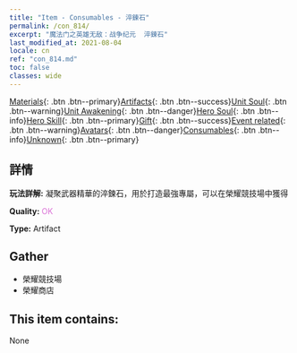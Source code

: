 ```yaml
---
title: "Item - Consumables - 淬鍊石"
permalink: /con_814/
excerpt: "魔法门之英雄无敌：战争纪元  淬鍊石"
last_modified_at: 2021-08-04
locale: cn
ref: "con_814.md"
toc: false
classes: wide
---
```

 [Materials](/ItemsCN/){: .btn .btn--primary}[Artifacts](/ItemsCN/Artifacts/){: .btn .btn--success}[Unit Soul](/ItemsCN/UnitSoul/){: .btn .btn--warning}[Unit Awakening](/ItemsCN/UnitAwakening/){: .btn .btn--danger}[Hero Soul](/ItemsCN/HeroSoul/){: .btn .btn--info}[Hero Skill](/ItemsCN/HeroSkill/){: .btn .btn--primary}[Gift](/ItemsCN/Gift/){: .btn .btn--success}[Event related](/ItemsCN/Events/){: .btn .btn--warning}[Avatars](/ItemsCN/Avatars/){: .btn .btn--danger}[Consumables](/ItemsCN/Consumables/){: .btn .btn--info}[Unknown](/ItemsCN/Unknown/){: .btn .btn--primary}

## 詳情
 **玩法詳解:** 凝聚武器精華的淬鍊石，用於打造最強專屬，可以在榮耀競技場中獲得

 **Quality:** <span style="color: #DA70D6">OK</span>

 **Type:** Artifact

## Gather

*    榮耀競技場 
*    榮耀商店 

## This item contains:

  None

